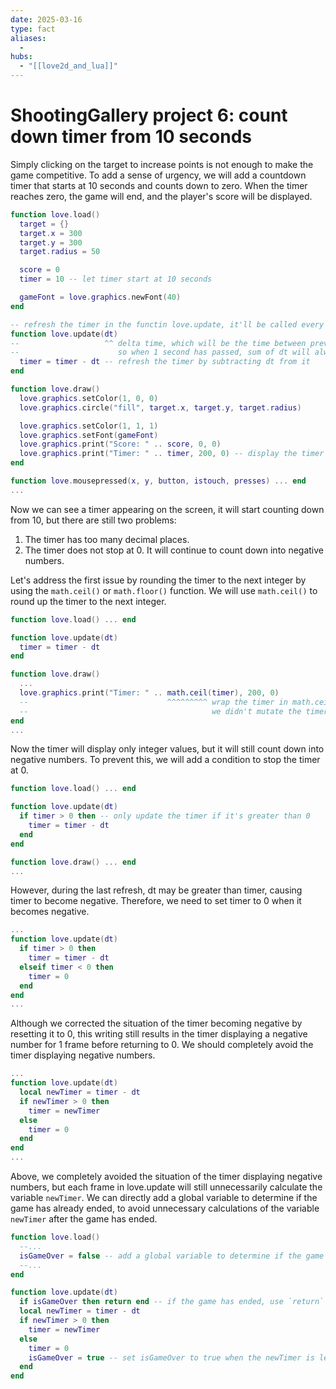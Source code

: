 ```yaml
---
date: 2025-03-16
type: fact
aliases:
  -
hubs:
  - "[[love2d_and_lua]]"
---
```


# ShootingGallery project 6: count down timer from 10 seconds

Simply clicking on the target to increase points is not enough to make the game competitive. To add a sense of urgency, we will add a countdown timer that starts at 10 seconds and counts down to zero. When the timer reaches zero, the game will end, and the player's score will be displayed.

```lua
function love.load()
  target = {}
  target.x = 300
  target.y = 300
  target.radius = 50

  score = 0
  timer = 10 -- let timer start at 10 seconds

  gameFont = love.graphics.newFont(40)
end

-- refresh the timer in the functin love.update, it'll be called every frame
function love.update(dt)
--                   ^^ delta time, which will be the time between previous frame and current frame
--                      so when 1 second has passed, sum of dt will always be 1 no matter how many frames have passed, and that's what we want exactly
  timer = timer - dt -- refresh the timer by subtracting dt from it
end

function love.draw()
  love.graphics.setColor(1, 0, 0)
  love.graphics.circle("fill", target.x, target.y, target.radius)

  love.graphics.setColor(1, 1, 1)
  love.graphics.setFont(gameFont)
  love.graphics.print("Score: " .. score, 0, 0)
  love.graphics.print("Timer: " .. timer, 200, 0) -- display the timer on the screen
end

function love.mousepressed(x, y, button, istouch, presses) ... end
...

```

Now we can see a timer appearing on the screen, it will start counting down from 10, but there are still two problems:
1. The timer has too many decimal places.
2. The timer does not stop at 0. It will continue to count down into negative numbers.

Let's address the first issue by rounding the timer to the next integer by using the `math.ceil()` or `math.floor()` function. We will use `math.ceil()` to round up the timer to the next integer.

```lua
function love.load() ... end

function love.update(dt)
  timer = timer - dt
end

function love.draw()
  ...
  love.graphics.print("Timer: " .. math.ceil(timer), 200, 0)
  --                               ^^^^^^^^^ wrap the timer in math.ceil() to round it up to the next integer
  --                                         we didn't mutate the timer itself, we just displayed it as a rounded number (not changing the raw value is best practice)
end
...

```

Now the timer will display only integer values, but it will still count down into negative numbers. To prevent this, we will add a condition to stop the timer at 0.

```lua
function love.load() ... end

function love.update(dt)
  if timer > 0 then -- only update the timer if it's greater than 0
    timer = timer - dt
  end
end

function love.draw() ... end
...

```
However, during the last refresh, dt may be greater than timer, causing timer to become negative. Therefore, we need to set timer to 0 when it becomes negative.
```lua
...
function love.update(dt)
  if timer > 0 then
    timer = timer - dt
  elseif timer < 0 then
    timer = 0
  end
end
...

```

Although we corrected the situation of the timer becoming negative by resetting it to 0, this writing still results in the timer displaying a negative number for 1 frame before returning to 0. We should completely avoid the timer displaying negative numbers.
```lua
...
function love.update(dt)
  local newTimer = timer - dt
  if newTimer > 0 then
    timer = newTimer
  else
    timer = 0
  end
end
...

```

Above, we completely avoided the situation of the timer displaying negative numbers, but each frame in love.update will still unnecessarily calculate the variable `newTimer`. We can directly add a global variable to determine if the game has already ended, to avoid unnecessary calculations of the variable `newTimer` after the game has ended.

```lua
function love.load()
  --...
  isGameOver = false -- add a global variable to determine if the game has ended
  --...
end

function love.update(dt)
  if isGameOver then return end -- if the game has ended, use `return` to exit the function immediately
  local newTimer = timer - dt
  if newTimer > 0 then
    timer = newTimer
  else
    timer = 0
    isGameOver = true -- set isGameOver to true when the newTimer is less than or equal to 0 (which means the game has ended)
  end
end
```

